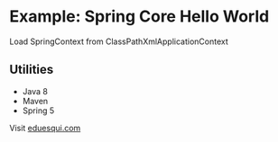 # Example: Spring Core Hello World
Load SpringContext from ClassPathXmlApplicationContext

## Utilities
* Java 8
* Maven 
* Spring 5

Visit [eduesqui.com](https://eduesqui.com) 

